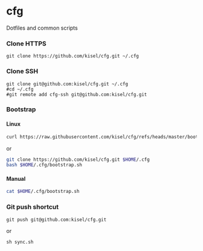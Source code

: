 cfg
====
Dotfiles and common scripts

### Clone HTTPS
```
git clone https://github.com/kisel/cfg.git ~/.cfg
```

### Clone SSH
```
git clone git@github.com:kisel/cfg.git ~/.cfg
#cd ~/.cfg
#git remote add cfg-ssh git@github.com:kisel/cfg.git
```



### Bootstrap

#### Linux

```sh
curl https://raw.githubusercontent.com/kisel/cfg/refs/heads/master/bootstrap.sh | bash
```

or 
```sh
git clone https://github.com/kisel/cfg.git $HOME/.cfg
bash $HOME/.cfg/bootstrap.sh
```


#### Manual

```sh
cat $HOME/.cfg/bootstrap.sh
```

### Git push shortcut

```
git push git@github.com:kisel/cfg.git
```

or 
```
sh sync.sh
```


